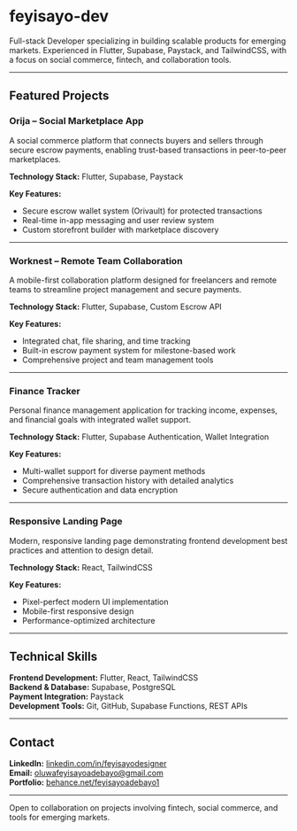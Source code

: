 # feyisayo-dev

Full-stack Developer specializing in building scalable products for emerging markets. Experienced in Flutter, Supabase, Paystack, and TailwindCSS, with a focus on social commerce, fintech, and collaboration tools.

---

## Featured Projects

### Orija – Social Marketplace App

A social commerce platform that connects buyers and sellers through secure escrow payments, enabling trust-based transactions in peer-to-peer marketplaces.

**Technology Stack:** Flutter, Supabase, Paystack

**Key Features:**
- Secure escrow wallet system (Orivault) for protected transactions
- Real-time in-app messaging and user review system
- Custom storefront builder with marketplace discovery

---

### Worknest – Remote Team Collaboration

A mobile-first collaboration platform designed for freelancers and remote teams to streamline project management and secure payments.

**Technology Stack:** Flutter, Supabase, Custom Escrow API

**Key Features:**
- Integrated chat, file sharing, and time tracking
- Built-in escrow payment system for milestone-based work
- Comprehensive project and team management tools

---

### Finance Tracker

Personal finance management application for tracking income, expenses, and financial goals with integrated wallet support.

**Technology Stack:** Flutter, Supabase Authentication, Wallet Integration

**Key Features:**
- Multi-wallet support for diverse payment methods
- Comprehensive transaction history with detailed analytics
- Secure authentication and data encryption

---

### Responsive Landing Page

Modern, responsive landing page demonstrating frontend development best practices and attention to design detail.

**Technology Stack:** React, TailwindCSS

**Key Features:**
- Pixel-perfect modern UI implementation
- Mobile-first responsive design
- Performance-optimized architecture

---

## Technical Skills

**Frontend Development:** Flutter, React, TailwindCSS  
**Backend & Database:** Supabase, PostgreSQL  
**Payment Integration:** Paystack  
**Development Tools:** Git, GitHub, Supabase Functions, REST APIs

---

## Contact

**LinkedIn:** [linkedin.com/in/feyisayodesigner](https://www.linkedin.com/in/feyisayodesigner/)  
**Email:** oluwafeyisayoadebayo@gmail.com  
**Portfolio:** [behance.net/feyisayoadebayo1](https://www.behance.net/feyisayoadebayo1)

---

Open to collaboration on projects involving fintech, social commerce, and tools for emerging markets.
